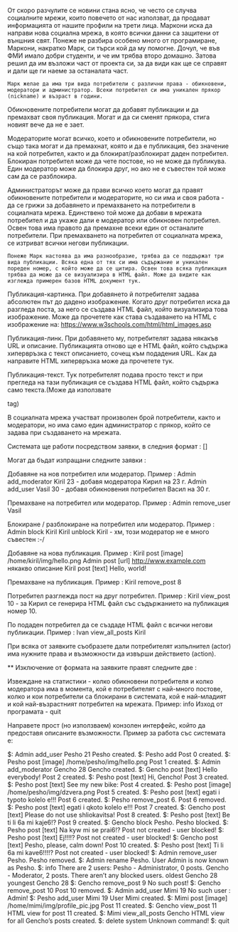 От скоро разчулите се новини стана ясно, че често се случва социалните мрежи, които повечето от нас използват, да продават информацията от нашите профили на трети лица. Маркони иска да направи нова социална мрежа, в която всички данни са защитени от външния свят. Понеже не разбира особено много от програмиране, Маркони, накратко Марк, си търси кой да му помогне. Дочул, че във ФМИ имало добри студенти, и че им трябва второ домашно. Затова решил да им възложи част от проекта си, за да види как ще се справят и дали ще ги наеме за останалата част.

    Марк желае да има три вида потребители с различни права - обикновени, модератори и администратор. Всеки потребител си има уникален прякор (nickname) и възраст в години. 

Обикновените потребители могат да добавят публикации и да премахват своя публикация. Могат и да си сменят прякора, стига новият вече да не е зает.

Модераторите могат всичко, което и обикновените потребители, но също така могат и да премахнат, която и да е публикация, без значение на кой потребител, както и да блокират/разблокират даден потребител. Блокиран потребител може да чете постове, но не може да публикува. Един модератор може да блокира друг, но ако не е съвестен той може сам да се разблокира.

Администраторът може да прави всичко което могат да правят обикновените потребители и модераторите, но си има и своя работа - да се грижи за добавянето и премахването на потребители в социалната мрежа. Единствено той може да добави в мрежата потребител и да укаже дали е модератор или обикновен потребител. 
Освен това има правото да премахне всеки един от останалите потребители. При премахването на потребител от социалната мрежа, се изтриват всички негови публикации.

    Понеже Марк настоява да има разнообразие, трябва да се поддържат три вида публикации. Всяка една от тях си има съдържание и уникален пореден номер, с който може да се цитира. Освен това всяка публикация трябва да може да се визуализира в HTML файл. Може да видите как изглежда примерен базов HTML документ тук.

Публикация-картинка. При добавянето й потребителят задава абсолютен път до дадено изображение. Когато друг потребител иска да разгледа поста, за него се създава HTML файл, който визуализира това изображение. Може да прочетете как става създаването на  HTML с изображение на: https://www.w3schools.com/html/html_images.asp

Публикация-линк. При добавянето му, потребителят задава някакъв URL и описание. Публикацията отново ще е HTML файл, който съдържа хипервръзка с текст описанието, сочещ към подадения URL. Как да направите HTML хипервръзка може да прочетете тук.

Публикация-текст. Тук потребителят подава просто текст и при прегледа на тази публикация се създава HTML файл, който съдържа само текста.(Може да използвате <p> tag)


В социалната мрежа участват произволен брой потребители, както и модератори, но има само един администратор с прякор, който се задава при създаването на мрежата.


Системата ще работи посредством заявки, в следния формат :
<actor> <action> <subject> [<parameters>]



Могат да бъдат изпращани следните заявки :


Добавяне на нов потребител или модератор.
Пример : Admin add_moderator Kiril 23 - добавя модератора Кирил на 23 г.
         Admin add_user Vasil 30 - добавя обикновения потребител Васил на 30 г.

Премахване на потребител или модератор.
Пример : Admin remove_user Vasil


Блокиране / разблокиране на потребител или модератор.
Пример : Admin block Kiril
         Kiril unblock Kiril - хм, този модератор не е много съвестен :-/


Добавяне на нова публикация.
Пример : Kiril post [image] /home/kiril/img/hello.png
         Admin post [url] http://www.example.com някакво описание
         Kiril post [text] Hello, world!


Премахване на публикация.
Пример : Kiril remove_post 8
 
Потребител разглежда пост на друг потребител.
Пример : Kiril view_post 10  - за Кирил се генерира HTML файл със съдържанието на публикация номер 10.


По подаден потребител да се създаде HTML файл с всички негови публикации.
Пример : Ivan view_all_posts Kiril

При всяка от заявките съобразете дали потребителят изпълнител (actor) има нужните права и възможности да извърши действието (action).

** Изключение от формата на заявките правят следните две : 


Извеждане на статистики - колко обикновени потребителя и колко модератора има в момента, кой е потребителят с най-много постове, колко и кои потребители са блокирани в системата, кой е най-младият и кой най-възрастният потребител на мрежата.
Пример: info
Изход от програмата - quit

Направете прост (но използваем) конзолен интерфейс, който да предоставя описаните възможности. Пример за работа със системата е:

$: Admin add_user Pesho 21
Pesho created.
$: Pesho add
Post 0 created.
$: Pesho post [image] /home/pesho/img/hello.png
Post 1 created.
$: Admin add_moderator Gencho 28
Gencho created.
$: Gencho post [text] Hello everybody!
Post 2 created.
$: Pesho post [text] Hi, Gencho!
Post 3 created.
$: Pesho post [text] See my new bike:
Post 4 created.
$: Pesho post [image] /home/pesho/img/dzvera.png
Post 5 created.
$: Pesho post [text] egati i typoto kolelo e!!!
Post 6 created.
$: Pesho remove_post 6.
Post 6 removed.
$: Pesho post [text] egati i qkoto kolelo e!!!
Post 7 created.
$: Gencho post [text] Please do not use shliokavitsa!
Post 8 created.
$: Pesho post [text] Be ti li 6a mi kaje6!?
Post 9 created.
$: Gencho block Pesho.
Pesho blocked.
$: Pesho post [text] Na kyw mi se prai6!?
Post not created - user blocked!
$: Pesho post [text] Ej!!!!?
Post not created - user blocked!
$: Gencho post [text] Pesho, please, calm down!
Post 10 created.
$: Pesho post [text] Ti li 6a mi kave6!!!!?
Post not created - user blocked!
$: Admin remove_user Pesho.
Pesho removed. 
$: Admin rename Pesho.
User Admin is now known as Pesho.
$: info
There are 2 users:
Pesho - Administrator, 0 posts.
Gencho - Moderator, 2 posts.
There aren’t any blocked users.
oldest Gencho 28
youngest Gencho 28
$: Gencho remove_post 9
No such post!
$: Gencho remove_post 10
Post 10 removed.
$: Admin add_user Mimi 19
No such user : Admin!
$: Pesho add_user Mimi 19
User Mimi created.
$: Mimi post [image] /home/mimi/img/profile_pic.jpg
Post 11 created.
$: Gencho view_post 11
HTML view for post 11 created.
$: Mimi view_all_posts Gencho
HTML view for all Gencho’s posts created.
$: delete system
Unknown command!
$: quit
